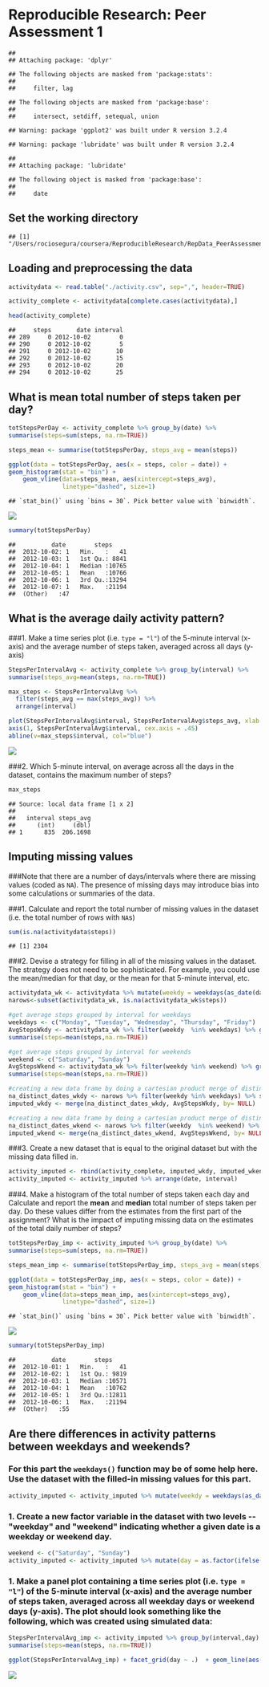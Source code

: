 # Reproducible Research: Peer Assessment 1


```
## 
## Attaching package: 'dplyr'
```

```
## The following objects are masked from 'package:stats':
## 
##     filter, lag
```

```
## The following objects are masked from 'package:base':
## 
##     intersect, setdiff, setequal, union
```

```
## Warning: package 'ggplot2' was built under R version 3.2.4
```

```
## Warning: package 'lubridate' was built under R version 3.2.4
```

```
## 
## Attaching package: 'lubridate'
```

```
## The following object is masked from 'package:base':
## 
##     date
```

## Set the working directory

```
## [1] "/Users/rociosegura/coursera/ReproducibleResearch/RepData_PeerAssessment1"
```

## Loading and preprocessing the data

```r
activitydata <- read.table("./activity.csv", sep=",", header=TRUE)

activity_complete <- activitydata[complete.cases(activitydata),]

head(activity_complete)
```

```
##     steps       date interval
## 289     0 2012-10-02        0
## 290     0 2012-10-02        5
## 291     0 2012-10-02       10
## 292     0 2012-10-02       15
## 293     0 2012-10-02       20
## 294     0 2012-10-02       25
```
## What is mean total number of steps taken per day?

```r
totStepsPerDay <- activity_complete %>% group_by(date) %>% 
summarise(steps=sum(steps, na.rm=TRUE)) 

steps_mean <- summarise(totStepsPerDay, steps_avg = mean(steps))

ggplot(data = totStepsPerDay, aes(x = steps, color = date)) +
geom_histogram(stat = "bin") + 
    geom_vline(data=steps_mean, aes(xintercept=steps_avg),
               linetype="dashed", size=1)
```

```
## `stat_bin()` using `bins = 30`. Pick better value with `binwidth`.
```

![](PA1_template_files/figure-html/unnamed-chunk-4-1.png)

```r
summary(totStepsPerDay)
```

```
##          date        steps      
##  2012-10-02: 1   Min.   :   41  
##  2012-10-03: 1   1st Qu.: 8841  
##  2012-10-04: 1   Median :10765  
##  2012-10-05: 1   Mean   :10766  
##  2012-10-06: 1   3rd Qu.:13294  
##  2012-10-07: 1   Max.   :21194  
##  (Other)   :47
```
## What is the average daily activity pattern?
###1. Make a time series plot (i.e. `type = "l"`) of the 5-minute interval (x-axis) and the average number of steps taken, averaged across all days (y-axis)

```r
StepsPerIntervalAvg <- activity_complete %>% group_by(interval) %>% 
summarise(steps_avg=mean(steps, na.rm=TRUE)) 

max_steps <- StepsPerIntervalAvg %>% 
  filter(steps_avg == max(steps_avg)) %>%
  arrange(interval)

plot(StepsPerIntervalAvg$interval, StepsPerIntervalAvg$steps_avg, xlab = "Interval (min.)", ylab = "Average Steps", xaxt = "n", type = "l")
axis(1, StepsPerIntervalAvg$interval, cex.axis = .45)
abline(v=max_steps$interval, col="blue")
```

![](PA1_template_files/figure-html/unnamed-chunk-5-1.png)

###2. Which 5-minute interval, on average across all the days in the dataset, contains the maximum number of steps?

```r
max_steps
```

```
## Source: local data frame [1 x 2]
## 
##   interval steps_avg
##      (int)     (dbl)
## 1      835  206.1698
```
## Imputing missing values
###Note that there are a number of days/intervals where there are missing values (coded as `NA`). The presence of missing days may introduce bias into some calculations or summaries of the data.

###1. Calculate and report the total number of missing values in the dataset (i.e. the total number of rows with `NA`s)

```r
sum(is.na(activitydata$steps))
```

```
## [1] 2304
```
###2. Devise a strategy for filling in all of the missing values in the dataset. The strategy does not need to be sophisticated. For example, you could use the mean/median for that day, or the mean for that 5-minute interval, etc.

```r
activitydata_wk <- activitydata %>% mutate(weekdy = weekdays(as_date(date)))
narows<-subset(activitydata_wk, is.na(activitydata_wk$steps)) 

#get average steps grouped by interval for weekdays
weekdays <- c("Monday", "Tuesday", "Wednesday", "Thursday", "Friday")
AvgStepsWkdy <- activitydata_wk %>% filter(weekdy  %in% weekdays) %>% group_by(interval) %>% 
summarise(steps=mean(steps,na.rm=TRUE)) 

#get average steps grouped by interval for weekends
weekend <- c("Saturday", "Sunday")
AvgStepsWkend <- activitydata_wk %>% filter(weekdy %in% weekend) %>% group_by(interval) %>% 
summarise(steps=mean(steps,na.rm=TRUE)) 

#creating a new data frame by doing a cartesian product merge of distinct weekday dates that have NA and imputed weekday data frame
na_distinct_dates_wkdy <- narows %>% filter(weekdy %in% weekdays) %>% select(date) %>% distinct(date) 
imputed_wkdy <- merge(na_distinct_dates_wkdy, AvgStepsWkdy, by= NULL)

#creating a new data frame by doing a cartesian product merge of distinct weekend dates that have NA and imputed weekend data frame
na_distinct_dates_wkend <- narows %>% filter(weekdy  %in% weekend) %>% select(date) %>% distinct(date)
imputed_wkend <- merge(na_distinct_dates_wkend, AvgStepsWkend, by= NULL)
```
###3. Create a new dataset that is equal to the original dataset but with the missing data filled in.

```r
activity_imputed <- rbind(activity_complete, imputed_wkdy, imputed_wkend)
activity_imputed <- activity_imputed %>% arrange(date, interval)
```
###4. Make a histogram of the total number of steps taken each day and Calculate and report the **mean** and **median** total number of steps taken per day. Do these values differ from the estimates from the first part of the assignment? What is the impact of imputing missing data on the estimates of the total daily number of steps?

```r
totStepsPerDay_imp <- activity_imputed %>% group_by(date) %>% 
summarise(steps=sum(steps, na.rm=TRUE)) 

steps_mean_imp <- summarise(totStepsPerDay_imp, steps_avg = mean(steps))

ggplot(data = totStepsPerDay_imp, aes(x = steps, color = date)) +
geom_histogram(stat = "bin") + 
    geom_vline(data=steps_mean_imp, aes(xintercept=steps_avg),
               linetype="dashed", size=1)
```

```
## `stat_bin()` using `bins = 30`. Pick better value with `binwidth`.
```

![](PA1_template_files/figure-html/unnamed-chunk-10-1.png)

```r
summary(totStepsPerDay_imp)
```

```
##          date        steps      
##  2012-10-01: 1   Min.   :   41  
##  2012-10-02: 1   1st Qu.: 9819  
##  2012-10-03: 1   Median :10571  
##  2012-10-04: 1   Mean   :10762  
##  2012-10-05: 1   3rd Qu.:12811  
##  2012-10-06: 1   Max.   :21194  
##  (Other)   :55
```

## Are there differences in activity patterns between weekdays and weekends?
### For this part the `weekdays()` function may be of some help here. Use the dataset with the filled-in missing values for this part.

```r
activity_imputed <- activity_imputed %>% mutate(weekdy = weekdays(as_date(date)))
```
### 1. Create a new factor variable in the dataset with two levels -- "weekday" and "weekend" indicating whether a given date is a weekday or weekend day.

```r
weekend <- c("Saturday", "Sunday")
activity_imputed <- activity_imputed %>% mutate(day = as.factor(ifelse(weekdy %in% weekend,"weekend", "weekday")))
```
### 1. Make a panel plot containing a time series plot (i.e. `type = "l"`) of the 5-minute interval (x-axis) and the average number of steps taken, averaged across all weekday days or weekend days (y-axis). The plot should look something like the following, which was created using **simulated data**:

```r
StepsPerIntervalAvg_imp <- activity_imputed %>% group_by(interval,day) %>% 
summarise(steps=mean(steps, na.rm=TRUE)) 

ggplot(StepsPerIntervalAvg_imp) + facet_grid(day ~ .)  + geom_line(aes(x = interval, y = steps, color = day))
```

![](PA1_template_files/figure-html/unnamed-chunk-13-1.png)
